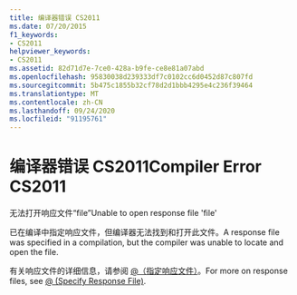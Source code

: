 ```yaml
---
title: 编译器错误 CS2011
ms.date: 07/20/2015
f1_keywords:
- CS2011
helpviewer_keywords:
- CS2011
ms.assetid: 82d71d7e-7ce0-428a-b9fe-ce8e81a07abd
ms.openlocfilehash: 95830038d239333df7c0102cc6d0452d87c807fd
ms.sourcegitcommit: 5b475c1855b32cf78d2d1bbb4295e4c236f39464
ms.translationtype: MT
ms.contentlocale: zh-CN
ms.lasthandoff: 09/24/2020
ms.locfileid: "91195761"
---
```

# <a name="compiler-error-cs2011"></a><span data-ttu-id="503c5-102">编译器错误 CS2011</span><span class="sxs-lookup"><span data-stu-id="503c5-102">Compiler Error CS2011</span></span>

<span data-ttu-id="503c5-103">无法打开响应文件“file”</span><span class="sxs-lookup"><span data-stu-id="503c5-103">Unable to open response file 'file'</span></span>  
  
 <span data-ttu-id="503c5-104">已在编译中指定响应文件，但编译器无法找到和打开此文件。</span><span class="sxs-lookup"><span data-stu-id="503c5-104">A response file was specified in a compilation, but the compiler was unable to locate and open the file.</span></span>  
  
 <span data-ttu-id="503c5-105">有关响应文件的详细信息，请参阅 [@（指定响应文件）](../language-reference/compiler-options/response-file-compiler-option.md)。</span><span class="sxs-lookup"><span data-stu-id="503c5-105">For more on response files, see [@ (Specify Response File)](../language-reference/compiler-options/response-file-compiler-option.md).</span></span>

